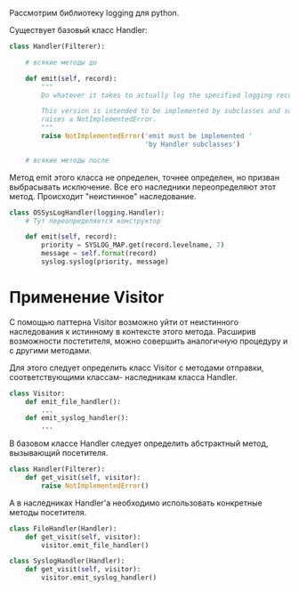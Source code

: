 Рассмотрим библиотеку logging для python.

Существует базовый класс Handler:

``` python
class Handler(Filterer):

    # всякие методы до

    def emit(self, record):
        """
        Do whatever it takes to actually log the specified logging record.

        This version is intended to be implemented by subclasses and so
        raises a NotImplementedError.
        """
        raise NotImplementedError('emit must be implemented '
                                  'by Handler subclasses')

    # всякие методы после

```


Метод emit этого класса не определен, точнее определен, но призван выбрасывать исключение. Все его наследники переопределяют этот метод. Происходит "неистинное" наследование.


``` python
class OSSysLogHandler(logging.Handler):
    # Тут переопределяется конструктор

    def emit(self, record):
        priority = SYSLOG_MAP.get(record.levelname, 7)
        message = self.format(record)
        syslog.syslog(priority, message)
```

# Применение Visitor

С помощью паттерна Visitor возможно уйти от неистинного наследования к истинному в контексте этого метода. Расширив возможности постетителя, можно совершить аналогичную процедуру и с другими методами.

Для этого следует определить класс Visitor с методами отправки, соответствующими классам- наследникам класса Handler.

``` python
class Visitor:
    def emit_file_handler():
        ...
    def emit_syslog_handler():
        ...
```

В базовом классе Handler следует определить абстрактный метод, вызывающий посетителя.

``` python
class Handler(Filterer):
    def get_visit(self, visitor):
        raise NotImplementedError()
```

А в наследниках Handler'а необходимо использовать конкретные методы посетителя.

``` python
class FileHandler(Handler):
    def get_visit(self, visitor):
        visitor.emit_file_handler()

class SyslogHandler(Handler):
    def get_visit(self, visitor):
        visitor.emit_syslog_handler()
```
